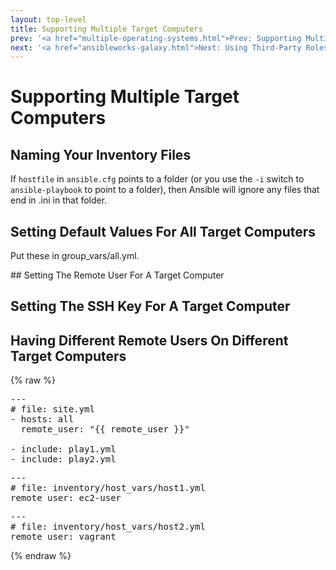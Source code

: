 ```yaml
---
layout: top-level
title: Supporting Multiple Target Computers
prev: '<a href="multiple-operating-systems.html">Prev: Supporting Multiple Operating Systems</a>'
next: '<a href="ansibleworks-galaxy.html">Next: Using Third-Party Roles From AnsibleWorks Galaxy</a>'
---
```


# Supporting Multiple Target Computers

## Naming Your Inventory Files

If `hostfile` in `ansible.cfg` points to a folder (or you use the `-i` switch to `ansible-playbook` to point to a folder), then Ansible will ignore any files that end in .ini in that folder.

## Setting Default Values For All Target Computers

Put these in group_vars/all.yml.

## Setting The Remote User For A Target Computer

## Setting The SSH Key For A Target Computer

## Having Different Remote Users On Different Target Computers

{% raw %}

<pre>
---
# file: site.yml
- hosts: all
  remote_user: "{{ remote_user }}"

- include: play1.yml
- include: play2.yml
</pre>

<pre>
---
# file: inventory/host_vars/host1.yml
remote_user: ec2-user
</pre>

<pre>
---
# file: inventory/host_vars/host2.yml
remote_user: vagrant
</pre>

{% endraw %}